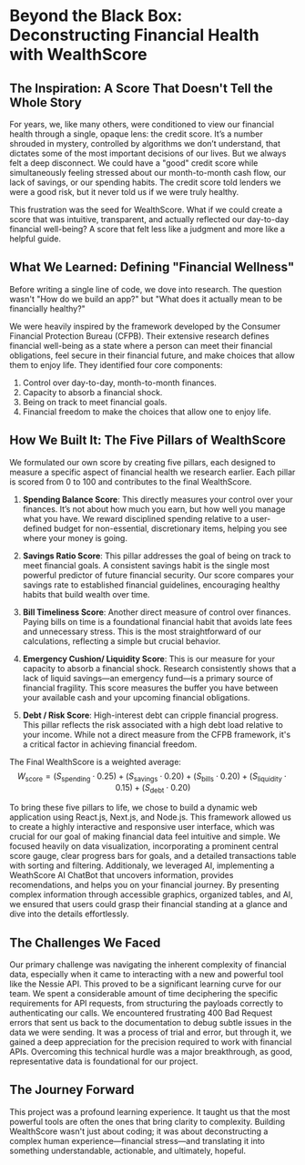 # Beyond the Black Box: Deconstructing Financial Health with WealthScore

## The Inspiration: A Score That Doesn't Tell the Whole Story
For years, we, like many others, were conditioned to view our financial health through a single, opaque lens: the credit score. It’s a number shrouded in mystery, controlled by algorithms we don’t understand, that dictates some of the most important decisions of our lives. But we always felt a deep disconnect. We could have a "good" credit score while simultaneously feeling stressed about our month-to-month cash flow, our lack of savings, or our spending habits. The credit score told lenders we were a good risk, but it never told us if we were truly healthy.

This frustration was the seed for WealthScore. What if we could create a score that was intuitive, transparent, and actually reflected our day-to-day financial well-being? A score that felt less like a judgment and more like a helpful guide.


## What We Learned: Defining "Financial Wellness"
Before writing a single line of code, we dove into research. The question wasn't "How do we build an app?" but "What does it actually mean to be financially healthy?"

We were heavily inspired by the framework developed by the Consumer Financial Protection Bureau (CFPB). Their extensive research defines financial well-being as a state where a person can meet their financial obligations, feel secure in their financial future, and make choices that allow them to enjoy life. They identified four core components:

1. Control over day-to-day, month-to-month finances.
2. Capacity to absorb a financial shock.
3. Being on track to meet financial goals.
4. Financial freedom to make the choices that allow one to enjoy life.

## How We Built It: The Five Pillars of WealthScore
We formulated our own score by creating five pillars, each designed to measure a specific aspect of financial health we research earlier. Each pillar is scored from 0 to 100 and contributes to the final WealthScore.

1. **Spending Balance Score**:
This directly measures your control over your finances. It’s not about how much you earn, but how well you manage what you have. We reward disciplined spending relative to a user-defined budget for non-essential, discretionary items, helping you see where your money is going.

2. **Savings Ratio Score**:
This pillar addresses the goal of being on track to meet financial goals. A consistent savings habit is the single most powerful predictor of future financial security. Our score compares your savings rate to established financial guidelines, encouraging healthy habits that build wealth over time.

3. **Bill Timeliness Score**:
Another direct measure of control over finances. Paying bills on time is a foundational financial habit that avoids late fees and unnecessary stress. This is the most straightforward of our calculations, reflecting a simple but crucial behavior.

4. **Emergency Cushion/ Liquidity Score**:
This is our measure for your capacity to absorb a financial shock. Research consistently shows that a lack of liquid savings—an emergency fund—is a primary source of financial fragility. This score measures the buffer you have between your available cash and your upcoming financial obligations.

5. **Debt / Risk Score**:
High-interest debt can cripple financial progress. This pillar reflects the risk associated with a high debt load relative to your income. While not a direct measure from the CFPB framework, it's a critical factor in achieving financial freedom.


The Final WealthScore is a weighted average:
$$W_{\text{score}} = (S_{\text{spending}} \cdot 0.25) + (S_{\text{savings}} \cdot 0.20) + (S_{\text{bills}} \cdot 0.20) + (S_{\text{liquidity}} \cdot 0.15) + (S_{\text{debt}} \cdot 0.20)$$

To bring these five pillars to life, we chose to build a dynamic web application using React.js, Next.js, and Node.js. This framework allowed us to create a highly interactive and responsive user interface, which was crucial for our goal of making financial data feel intuitive and simple. We focused heavily on data visualization, incorporating a prominent central score gauge, clear progress bars for goals, and a detailed transactions table with sorting and filtering. Additionaly, we leveraged AI, implementing a WeathScore AI ChatBot that uncovers information, provides recomendations, and helps you on your financial journey. By presenting complex information through accessible graphics, organized tables, and AI, we ensured that users could grasp their financial standing at a glance and dive into the details effortlessly.

## The Challenges We Faced
Our primary challenge was navigating the inherent complexity of financial data, especially when it came to interacting with a new and powerful tool like the Nessie API. This proved to be a significant learning curve for our team. We spent a considerable amount of time deciphering the specific requirements for API requests, from structuring the payloads correctly to authenticating our calls. We encountered frustrating 400 Bad Request errors that sent us back to the documentation to debug subtle issues in the data we were sending. It was a process of trial and error, but through it, we gained a deep appreciation for the precision required to work with financial APIs. Overcoming this technical hurdle was a major breakthrough, as good, representative data is foundational for our project.

## The Journey Forward
This project was a profound learning experience. It taught us that the most powerful tools are often the ones that bring clarity to complexity. Building WealthScore wasn't just about coding; it was about deconstructing a complex human experience—financial stress—and translating it into something understandable, actionable, and ultimately, hopeful.
